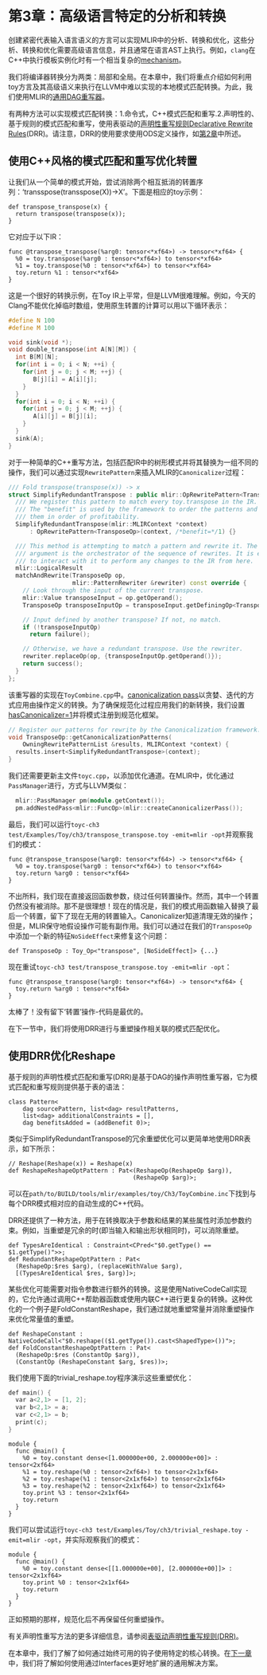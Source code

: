 # 第3章：高级语言特定的分析和转换

创建紧密代表输入语言语义的方言可以实现MLIR中的分析、转换和优化，这些分析、转换和优化需要高级语言信息，并且通常在语言AST上执行。例如，`clang`在C++中执行模板实例化时有一个相当复杂的[mechanism](https://clang.llvm.org/doxygen/classclang_1_1TreeTransform.html)。

我们将编译器转换分为两类：局部和全局。在本章中，我们将重点介绍如何利用toy方言及其高级语义来执行在LLVM中难以实现的本地模式匹配转换。为此，我们使用MLIR的[通用DAG重写器](../../PatternRewriter.md)。

有两种方法可以实现模式匹配转换：1.命令式，C++模式匹配和重写.2.声明性的、基于规则的模式匹配和重写，使用表驱动的[声明性重写规则Declarative Rewrite Rules](../../DeclarativeRewrites.md)(DRR)。请注意，DRR的使用要求使用ODS定义操作，如[第2章](zh-Ch-2.md)中所述。

## 使用C++风格的模式匹配和重写优化转置

让我们从一个简单的模式开始，尝试消除两个相互抵消的转置序列：‘transspose(transspose(X))->X’。下面是相应的toy示例：

```toy
def transpose_transpose(x) {
  return transpose(transpose(x));
}
```

它对应于以下IR：

```mlir
func @transpose_transpose(%arg0: tensor<*xf64>) -> tensor<*xf64> {
  %0 = toy.transpose(%arg0 : tensor<*xf64>) to tensor<*xf64>
  %1 = toy.transpose(%0 : tensor<*xf64>) to tensor<*xf64>
  toy.return %1 : tensor<*xf64>
}
```

这是一个很好的转换示例，在Toy IR上平常，但是LLVM很难理解。例如，今天的Clang不能优化掉临时数组，使用原生转置的计算可以用以下循环表示：

```c++
#define N 100
#define M 100

void sink(void *);
void double_transpose(int A[N][M]) {
  int B[M][N];
  for(int i = 0; i < N; ++i) {
    for(int j = 0; j < M; ++j) {
       B[j][i] = A[i][j];
    }
  }
  for(int i = 0; i < N; ++i) {
    for(int j = 0; j < M; ++j) {
       A[i][j] = B[j][i];
    }
  }
  sink(A);
}
```

对于一种简单的C++重写方法，包括匹配IR中的树形模式并将其替换为一组不同的操作，我们可以通过实现`RewritePattern`来插入MLIR的`Canonicalizer`过程：

```c++
/// Fold transpose(transpose(x)) -> x
struct SimplifyRedundantTranspose : public mlir::OpRewritePattern<TransposeOp> {
  /// We register this pattern to match every toy.transpose in the IR.
  /// The "benefit" is used by the framework to order the patterns and process
  /// them in order of profitability.
  SimplifyRedundantTranspose(mlir::MLIRContext *context)
      : OpRewritePattern<TransposeOp>(context, /*benefit=*/1) {}

  /// This method is attempting to match a pattern and rewrite it. The rewriter
  /// argument is the orchestrator of the sequence of rewrites. It is expected
  /// to interact with it to perform any changes to the IR from here.
  mlir::LogicalResult
  matchAndRewrite(TransposeOp op,
                  mlir::PatternRewriter &rewriter) const override {
    // Look through the input of the current transpose.
    mlir::Value transposeInput = op.getOperand();
    TransposeOp transposeInputOp = transposeInput.getDefiningOp<TransposeOp>();

    // Input defined by another transpose? If not, no match.
    if (!transposeInputOp)
      return failure();

    // Otherwise, we have a redundant transpose. Use the rewriter.
    rewriter.replaceOp(op, {transposeInputOp.getOperand()});
    return success();
  }
};
```

该重写器的实现在`ToyCombine.cpp`中。[canonicalization pass](../../Canonicalization.md)以贪婪、迭代的方式应用由操作定义的转换。为了确保规范化过程应用我们的新转换，我们设置[hasCanonicalizer=1](../../OpDefinitions.md#hascanonicalizer)并将模式注册到规范化框架。

```c++
// Register our patterns for rewrite by the Canonicalization framework.
void TransposeOp::getCanonicalizationPatterns(
    OwningRewritePatternList &results, MLIRContext *context) {
  results.insert<SimplifyRedundantTranspose>(context);
}
```

我们还需要更新主文件`toyc.cpp`，以添加优化通道。在MLIR中，优化通过`PassManager`进行，方式与LLVM类似：

```c++
  mlir::PassManager pm(module.getContext());
  pm.addNestedPass<mlir::FuncOp>(mlir::createCanonicalizerPass());
```

最后，我们可以运行`toyc-ch3 test/Examples/Toy/ch3/transpose_transpose.toy -emit=mlir -opt`并观察我们的模式：

```mlir
func @transpose_transpose(%arg0: tensor<*xf64>) -> tensor<*xf64> {
  %0 = toy.transpose(%arg0 : tensor<*xf64>) to tensor<*xf64>
  toy.return %arg0 : tensor<*xf64>
}
```

不出所料，我们现在直接返回函数参数，绕过任何转置操作。然而，其中一个转置仍然没有被消除。那不是很理想！现在的情况是，我们的模式用函数输入替换了最后一个转置，留下了现在无用的转置输入。Canonicalizer知道清理无效的操作；但是，MLIR保守地假设操作可能有副作用。我们可以通过在我们的`TransposeOp`中添加一个新的特征`NoSideEffect`来修复这个问题：

```tablegen
def TransposeOp : Toy_Op<"transpose", [NoSideEffect]> {...}
```

现在重试`toyc-ch3 test/transpose_transpose.toy -emit=mlir -opt`：

```mlir
func @transpose_transpose(%arg0: tensor<*xf64>) -> tensor<*xf64> {
  toy.return %arg0 : tensor<*xf64>
}
```

太棒了！没有留下‘转置’操作-代码是最优的。

在下一节中，我们将使用DRR进行与重塑操作相关联的模式匹配优化。

## 使用DRR优化Reshape

基于规则的声明性模式匹配和重写(DRR)是基于DAG的操作声明性重写器，它为模式匹配和重写规则提供基于表的语法：

```tablegen
class Pattern<
    dag sourcePattern, list<dag> resultPatterns,
    list<dag> additionalConstraints = [],
    dag benefitsAdded = (addBenefit 0)>;
```

类似于SimplifyRedundantTranspose的冗余重塑优化可以更简单地使用DRR表示，如下所示：

```tablegen
// Reshape(Reshape(x)) = Reshape(x)
def ReshapeReshapeOptPattern : Pat<(ReshapeOp(ReshapeOp $arg)),
                                   (ReshapeOp $arg)>;
```

可以在`path/to/BUILD/tools/mlir/examples/toy/Ch3/ToyCombine.inc`下找到与每个DRR模式相对应的自动生成的C++代码。

DRR还提供了一种方法，用于在转换取决于参数和结果的某些属性时添加参数约束。例如，当重塑是冗余的时(即当输入和输出形状相同时)，可以消除重塑。

```tablegen
def TypesAreIdentical : Constraint<CPred<"$0.getType() == $1.getType()">>;
def RedundantReshapeOptPattern : Pat<
  (ReshapeOp:$res $arg), (replaceWithValue $arg),
  [(TypesAreIdentical $res, $arg)]>;
```

某些优化可能需要对指令参数进行额外的转换。这是使用NativeCodeCall实现的，它允许通过调用C++帮助器函数或使用内联C++进行更复杂的转换。这种优化的一个例子是FoldConstantReshape，我们通过就地重塑常量并消除重塑操作来优化常量值的重塑。

```tablegen
def ReshapeConstant : NativeCodeCall<"$0.reshape(($1.getType()).cast<ShapedType>())">;
def FoldConstantReshapeOptPattern : Pat<
  (ReshapeOp:$res (ConstantOp $arg)),
  (ConstantOp (ReshapeConstant $arg, $res))>;
```

我们使用下面的trivial_reshape.toy程序演示这些重塑优化：

```c++
def main() {
  var a<2,1> = [1, 2];
  var b<2,1> = a;
  var c<2,1> = b;
  print(c);
}
```

```mlir
module {
  func @main() {
    %0 = toy.constant dense<[1.000000e+00, 2.000000e+00]> : tensor<2xf64>
    %1 = toy.reshape(%0 : tensor<2xf64>) to tensor<2x1xf64>
    %2 = toy.reshape(%1 : tensor<2x1xf64>) to tensor<2x1xf64>
    %3 = toy.reshape(%2 : tensor<2x1xf64>) to tensor<2x1xf64>
    toy.print %3 : tensor<2x1xf64>
    toy.return
  }
}
```

我们可以尝试运行`toyc-ch3 test/Examples/Toy/ch3/trivial_reshape.toy -emit=mlir -opt`，并实际观察我们的模式：

```mlir
module {
  func @main() {
    %0 = toy.constant dense<[[1.000000e+00], [2.000000e+00]]> : tensor<2x1xf64>
    toy.print %0 : tensor<2x1xf64>
    toy.return
  }
}
```

正如预期的那样，规范化后不再保留任何重塑操作。

有关声明性重写方法的更多详细信息，请参阅[表驱动声明性重写规则(DRR)](../../DeclarativeRewrites.md)。

在本章中，我们了解了如何通过始终可用的钩子使用特定的核心转换。在[下一章](zh-Ch-4.md)中，我们将了解如何使用通过Interfaces更好地扩展的通用解决方案。
